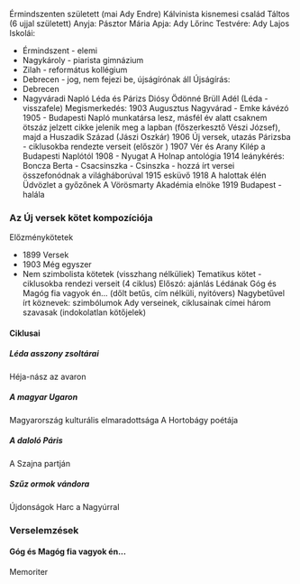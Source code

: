 Érmindszenten született (mai Ady Endre)
Kálvinista kisnemesi család
Táltos (6 ujjal született)
Anyja: Pásztor Mária
Apja: Ady Lőrinc
Testvére: Ady Lajos
Iskolái:
- Érmindszent - elemi
- Nagykároly - piarista gimnázium
- Zilah - református kollégium
- Debrecen - jog, nem fejezi be, újságírónak áll
Újságírás:
- Debrecen
- Nagyváradi Napló
Léda és Párizs
Diósy Ödönné Brüll Adél (Léda - visszafele)
Megismerkedés: 1903 Augusztus Nagyvárad - Emke kávézó
1905 - Budapesti Napló munkatársa lesz, másfél év alatt csaknem ötszáz jelzett cikke jelenik meg a lapban (főszerkesztő Vészi József), majd a Huszadik Század (Jászi Oszkár)
1906 Új versek, utazás Párizsba - ciklusokba  rendezte verseit (először )
1907 Vér és Arany
Kilép a Budapesti Naplótól
1908 - Nyugat
A Holnap antológia
1914 leánykérés: Boncza Berta - Csacsinszka - Csinszka - hozzá írt versei összefonódnak a világháborúval
1915 esküvő
1918 A halottak élén
Üdvözlet a győzőnek
A Vörösmarty Akadémia elnöke
1919 Budapest - halála
### Az Új versek kötet kompozíciója
Előzménykötetek
- 1899 Versek
- 1903 Még egyszer
- Nem szimbolista kötetek (visszhang nélküliek)
Tematikus kötet - ciklusokba rendezi verseit (4 ciklus)
Előszó: ajánlás Lédának
Góg és Magóg fia vagyok én... (dőlt betűs, cím nélküli, nyitóvers)
Nagybetűvel írt köznevek: szimbólumok
Ady verseinek, ciklusainak címei három szavasak (indokolatlan kötőjelek)
#### Ciklusai
##### Léda asszony zsoltárai
Héja-nász az avaron
##### A magyar Ugaron
Magyarország kulturális elmaradottsága
A Hortobágy poétája
##### A daloló Páris
A Szajna partján
##### Szűz ormok vándora
Újdonságok
Harc a Nagyúrral
### Verselemzések
#### Góg és Magóg fia vagyok én...
Memoriter
